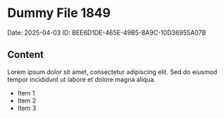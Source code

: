 # Dummy File 1849

Date: 2025-04-03
ID: BEE6D1DE-465E-49B5-8A9C-10D36955A07B

## Content

Lorem ipsum dolor sit amet, consectetur adipiscing elit.
Sed do eiusmod tempor incididunt ut labore et dolore magna aliqua.

* Item 1
* Item 2
* Item 3

